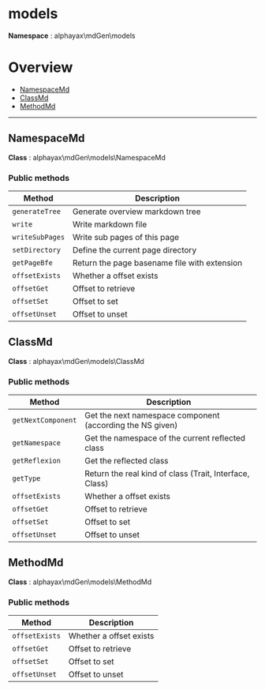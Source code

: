 
# models

**Namespace**  : alphayax\mdGen\models

# Overview

- [NamespaceMd](__NAMESPACE__.md#NamespaceMd)
- [ClassMd](__NAMESPACE__.md#ClassMd)
- [MethodMd](__NAMESPACE__.md#MethodMd)


---
<a name="NamespaceMd"></a>
## NamespaceMd

**Class**  : alphayax\mdGen\models\NamespaceMd

### Public methods

| Method | Description |
|---|---|
| `generateTree` | Generate overview markdown tree |
| `write` | Write markdown file |
| `writeSubPages` | Write sub pages of this page |
| `setDirectory` | Define the current page directory |
| `getPageBfe` | Return the page basename file with extension |
| `offsetExists` | Whether a offset exists |
| `offsetGet` | Offset to retrieve |
| `offsetSet` | Offset to set |
| `offsetUnset` | Offset to unset |

<a name="ClassMd"></a>
## ClassMd

**Class**  : alphayax\mdGen\models\ClassMd

### Public methods

| Method | Description |
|---|---|
| `getNextComponent` | Get the next namespace component (according the NS given) |
| `getNamespace` | Get the namespace of the current reflected class |
| `getReflexion` | Get the reflected class |
| `getType` | Return the real kind of class (Trait, Interface, Class) |
| `offsetExists` | Whether a offset exists |
| `offsetGet` | Offset to retrieve |
| `offsetSet` | Offset to set |
| `offsetUnset` | Offset to unset |

<a name="MethodMd"></a>
## MethodMd

**Class**  : alphayax\mdGen\models\MethodMd

### Public methods

| Method | Description |
|---|---|
| `offsetExists` | Whether a offset exists |
| `offsetGet` | Offset to retrieve |
| `offsetSet` | Offset to set |
| `offsetUnset` | Offset to unset |

